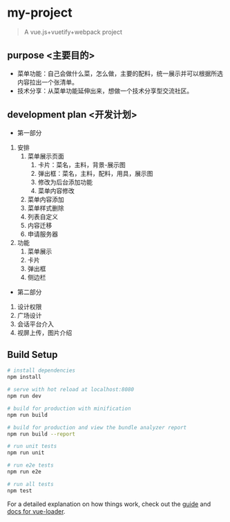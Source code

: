 # my-project

> A vue.js+vuetify+webpack project

## purpose <主要目的>

- 菜单功能：自己会做什么菜，怎么做，主要的配料，统一展示并可以根据所选内容拉出一个张清单。
- 技术分享：从菜单功能延伸出来，想做一个技术分享型交流社区。

## development plan <开发计划>

- 第一部分
1. 安排
   1. 菜单展示页面
      1. 卡片：菜名，主料，背景-展示图
      2. 弹出框：菜名，主料，配料，用具，展示图
      3. 修改为后台添加功能
      4. 菜单内容修改
   2. 菜单内容添加
   3. 菜单样式删除
   4. 列表自定义
   5. 内容迁移
   6. 申请服务器
2. 功能
   1. 菜单展示
   2. 卡片
   3. 弹出框
   4. 侧边栏


- 第二部分
1. 设计权限
2. 广场设计
3. 会话平台介入
4. 视屏上传，图片介绍

## Build Setup

``` bash
# install dependencies
npm install

# serve with hot reload at localhost:8080
npm run dev

# build for production with minification
npm run build

# build for production and view the bundle analyzer report
npm run build --report

# run unit tests
npm run unit

# run e2e tests
npm run e2e

# run all tests
npm test
```

For a detailed explanation on how things work, check out the [guide](http://vuejs-templates.github.io/webpack/) and [docs for vue-loader](http://vuejs.github.io/vue-loader).


